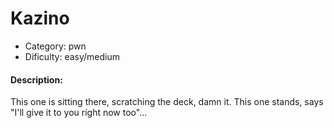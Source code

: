 # Kazino

* Category: pwn
* Dificulty: easy/medium

#### Description:
This one is sitting there, scratching the deck, damn it.
This one stands, says "I'll give it to you right now too"...
